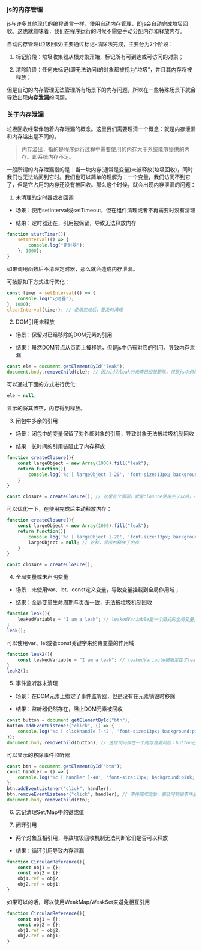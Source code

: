 ### js的内存管理

js与许多其他现代的编程语言一样，使用自动内存管理，即js会自动完成垃圾回收。这也就意味着，我们在程序运行的时候不需要手动分配内存和释放内存。

自动内存管理(垃圾回收)主要通过标记-清除法完成，主要分为2个阶段：

1. 标记阶段：垃圾收集器从根对象开始，标记所有可到达或可访问的对象；

2. 清除阶段：任何未标记(即无法访问)的对象都被视为“垃圾”，并且其内存将被释放；

但是自动的内存管理无法管理所有场景下的内存问题，所以在一些特殊场景下就会导致出现**内存泄漏**的问题。

### 关于内存泄漏

垃圾回收经常伴随着内存泄漏的概念。这里我们需要理清一个概念：就是内存泄漏和内存溢出是不同的。

> 内存溢出，指的是程序运行过程中需要使用的内存大于系统能够提供的内存。即系统内存不足。

一般所谓的内存泄漏指的是：当一块内存(通常是变量)未被释放(垃圾回收)，同时我们也无法访问到它时。我们也可以简单的理解为：一个变量，我们访问不到它了，但是它占用的内存还没有被回收。那么这个时候，就会出现内存泄漏的问题：

1. 未清理的定时器或者回调

- 场景：使用setInterval或setTimeout，但在组件清理或者不再需要时没有清理

- 结果：定时器还在，引用被保留，导致无法释放内存

```js
function startTimer(){
    setInterval(() => {
        console.log("定时器");
    }, 1000);
}
```

如果调用函数后不清理定时器，那么就会造成内存泄漏。

可按照如下方式进行优化：

```js
const timer = setInterval(() => {
    console.log("定时器");
}, 1000);
clearInterval(timer); // 使用完成后，要及时清理
```

2. DOM引用未释放

- 场景：保留对已经移除的DOM元素的引用

- 结果：虽然DOM节点从页面上被移除，但是js中仍有对它的引用，导致内存泄漏

```js
const ele = document.getElementById("leak");
document.body.removeChild(ele); // 因为id为leak的元素已经被删除，但是js中仍然存在对其的引用，导致了内存没有办法被释放
```

可以通过下面的方式进行优化:

```js
ele = null;
```

显示的将其置空，内存得到释放。

3. 闭包中多余的引用

- 场景：闭包中的变量保留了对外部对象的引用，导致对象无法被垃圾机制回收

- 结果：长时间的引用链阻止了内存释放

```js
function createClosure(){
    const largeObject = new Array(1000).fill("leak");
    return function(){
        console.log('%c [ largeObject ]-20', 'font-size:13px; background:pink; color:#bf2c9f;', largeObject);
    }
}

const closure = createClosure(); // 这里有个漏洞，就是closure使用完了以后，不再被继续使用了，largeObject也依然存在
```

可以优化一下，在使用完成后主动释放内存：

```js
function createClosure(){
    const largeObject = new Array(1000).fill("leak");
    return function(){
        console.log('%c [ largeObject ]-20', 'font-size:13px; background:pink; color:#bf2c9f;', largeObject);
        largeObject = null; // 这样，显示的释放了内存
    }
}

const closure = createClosure();
```

4. 全局变量或未声明变量

- 场景：未使用var、let、const定义变量，导致变量挂载到全局作用域；

- 结果：全局变量生命周期与页面一致，无法被垃圾机制回收

```js
function leak(){
    leakedVariable = "I am a leak"; // leakedVariable是一个隐式的全局变量，其声明周期不随函数，而随页面的声明周期一起变动
}
leak();
```

可以使用var、let或者const关键字来约束变量的作用域

```js
function leak2(){
    const leakedVariable = "I am a leak"; // leakedVariable被限定在了leak2的函数作用域
}
leak2();
```

5. 事件监听器未清理

- 场景：在DOM元素上绑定了事件监听器，但是没有在元素销毁时移除

- 结果：监听器仍然存在，阻止DOM元素被回收

```js
const button = document.getElementById("btn");
button.addEventListener("click", () => {
    console.log('%c [ clickhandle ]-42', 'font-size:13px; background:pink; color:#bf2c9f;', "点击事件click");
});
document.body.removeChild(button); // 这段代码存在一个内存泄漏风险：button已经被移除了，但是button和监听器仍然在被引用
```

可以显示的移除事件监听器

```js
const btn = document.getElementById("btn");
const handler = () => {
    console.log('%c [ handler ]-48', 'font-size:13px; background:pink; color:#bf2c9f;', "点击事件");
};
btn.addEventListener("click", handler);
btn.removeEventListener("click", handler); // 事件完成之后，要及时销毁事件监听器
document.body.removeChild(btn);
```

6. 忘记清理Set/Map中的键或值

7. 闭环引用

- 两个对象互相引用，导致垃圾回收机制无法判断它们是否可以释放

- 结果：循环引用导致内存泄漏

```js
function CircularReference(){
    const obj1 = {};
    const obj2 = {};
    obj1.ref = obj2;
    obj2.ref = obj1;
}
```

如果可以的话，可以使用WeakMap/WeakSet来避免相互引用

```js
function CircularReference(){
    const obj1 = {};
    const obj2 = {};
    obj1.ref = obj2;
    obj2.ref = obj1;
}
```